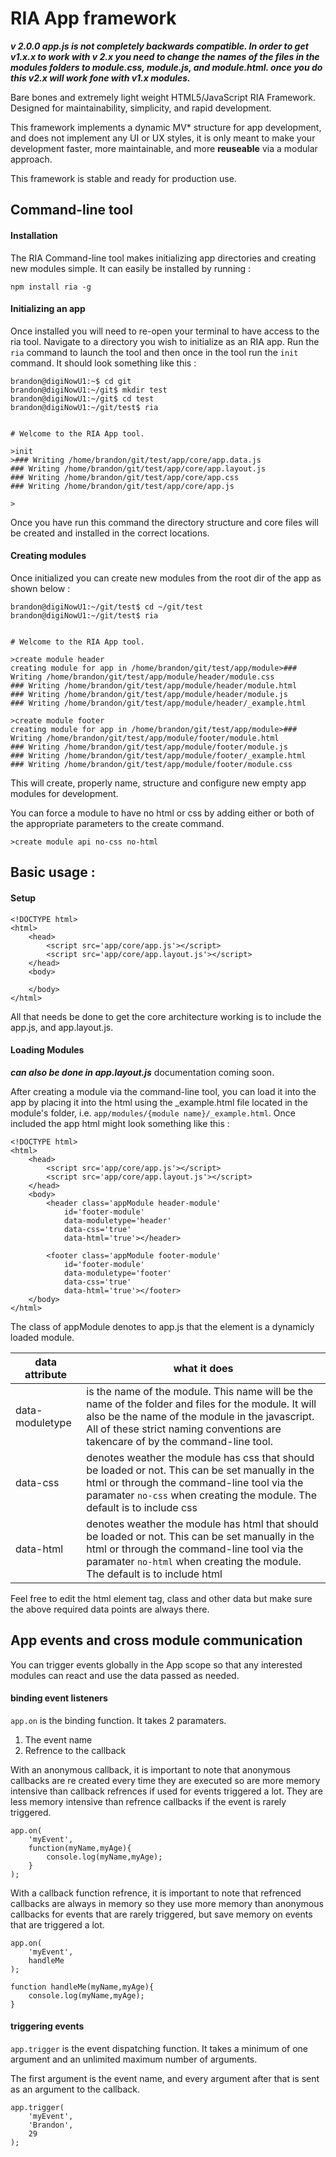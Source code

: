 RIA App framework
=================

***v 2.0.0 app.js is not completely backwards compatible. In order to get v1.x.x to work with v 2.x you need to change the names of the files in the modules folders to module.css, module.js, and module.html. once you do this v2.x will work fone with v1.x modules.*** 

Bare bones and extremely light weight HTML5/JavaScript RIA Framework. Designed for maintainability, simplicity, and rapid development.

This framework implements a dynamic MV* structure for app development, and does not implement any UI or UX styles, it is only meant to make your 
development faster, more maintainable, and more **reuseable** via a modular approach.

This framework is stable and ready for production use.  

## Command-line tool
#### Installation
The RIA Command-line tool makes initializing app directories and creating new modules simple. It can easily be installed by running :

` npm install ria -g `

#### Initializing an app
Once installed you will need to re-open your terminal to have access to the ria tool. Navigate to a directory you wish to initialize as an RIA app.
Run the ` ria ` command to launch the tool and then once in the tool run the ` init ` command. It should look something like this :

    brandon@digiNowU1:~$ cd git
    brandon@digiNowU1:~/git$ mkdir test
    brandon@digiNowU1:~/git$ cd test
    brandon@digiNowU1:~/git/test$ ria
    
    
    # Welcome to the RIA App tool.
    
    >init
    >### Writing /home/brandon/git/test/app/core/app.data.js
    ### Writing /home/brandon/git/test/app/core/app.layout.js
    ### Writing /home/brandon/git/test/app/core/app.css
    ### Writing /home/brandon/git/test/app/core/app.js
    
    >
    
Once you have run this command the directory structure and core files will be created and installed in the correct locations.

#### Creating modules
Once initialized you can create new modules from the root dir of the app as shown below :

    brandon@digiNowU1:~/git/test$ cd ~/git/test
    brandon@digiNowU1:~/git/test$ ria
    
    
    # Welcome to the RIA App tool.
    
    >create module header
    creating module for app in /home/brandon/git/test/app/module>### Writing /home/brandon/git/test/app/module/header/module.css
    ### Writing /home/brandon/git/test/app/module/header/module.html
    ### Writing /home/brandon/git/test/app/module/header/module.js
    ### Writing /home/brandon/git/test/app/module/header/_example.html
    
    >create module footer
    creating module for app in /home/brandon/git/test/app/module>### Writing /home/brandon/git/test/app/module/footer/module.html
    ### Writing /home/brandon/git/test/app/module/footer/module.js
    ### Writing /home/brandon/git/test/app/module/footer/_example.html
    ### Writing /home/brandon/git/test/app/module/footer/module.css

This will create, properly name, structure and configure new empty app modules for development.

You can force a module to have no html or css by adding either or both of the appropriate parameters to the create command.

    >create module api no-css no-html


## Basic usage :
#### Setup

    <!DOCTYPE html>
    <html>
        <head>
            <script src='app/core/app.js'></script>
            <script src='app/core/app.layout.js'></script>
        </head>
        <body>
            
        </body>
    </html>

All that needs be done to get the core architecture working is to include the app.js, and app.layout.js.

#### Loading Modules
***can also be done in app.layout.js*** documentation coming soon.


After creating a module via the command-line tool, you can load it into the app by placing it into the html using the _example.html file located in the 
module's  folder, i.e. ` app/modules/{module name}/_example.html `. Once included the app html might look something like this :

    <!DOCTYPE html>
    <html>
        <head>
            <script src='app/core/app.js'></script>
            <script src='app/core/app.layout.js'></script>
        </head>
        <body>
            <header class='appModule header-module' 
                id='footer-module'
                data-moduletype='header'
                data-css='true' 
                data-html='true'></header>
            
            <footer class='appModule footer-module'
                id='footer-module'
                data-moduletype='footer' 
                data-css='true' 
                data-html='true'></footer>
        </body>
    </html>

The class of appModule denotes to app.js that the element is a dynamicly loaded module. 

| data attribute | what it does |
|----------------|--------------|
| data-moduletype| is the name of the module. This name will be the name of the  folder and files for the module. It will also be the name of the module in the javascript. All of these strict naming conventions are takencare of by the command-line tool. |
| data-css       | denotes weather the module has css that should be loaded or not. This can be set manually in the html or through the command-line tool via the paramater ` no-css ` when creating the module. The default is to include css |
| data-html      | denotes weather the module has html that should be loaded or not. This can be set manually in the html or through the command-line tool via the paramater ` no-html ` when creating the module. The default is to include html |

Feel free to edit the html element tag, class and other data but make sure the above required data points are always there.

## App events and cross module communication
You can trigger events globally in the App scope so that any interested modules can react and use the data passed as needed.

#### binding event listeners

``app.on`` is the binding function. It takes 2 paramaters.

1. The event name
2. Refrence to the callback

With an anonymous callback, it is important to note that anonymous callbacks are re created every time they are executed so are more memory intensive than callback refrences 
if used for events triggered a lot. They are less memory intensive than refrence callbacks if the event is rarely triggered.


    app.on(
        'myEvent',
        function(myName,myAge){
            console.log(myName,myAge);
        }
    );
    
With a callback function refrence, it is important to note that refrenced callbacks are always in memory so they use more memory than anonymous callbacks for events that are rarely triggered, 
but save memory on events that are triggered a lot.
    
    app.on(
        'myEvent',
        handleMe
    );
    
    function handleMe(myName,myAge){
        console.log(myName,myAge);
    }
    
#### triggering events

``app.trigger`` is the event dispatching function. It takes a minimum of one argument and an unlimited maximum number of arguments.

The first argument is the event name, and every argument after that is sent as an argument to the callback.

    app.trigger(
        'myEvent',
        'Brandon',
        29
    );
    
    
